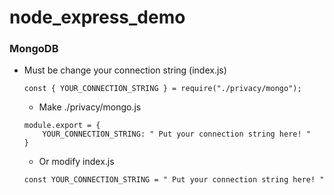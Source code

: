 # node_express_demo

### MongoDB

- Must be change your connection string (index.js)
  ```
  const { YOUR_CONNECTION_STRING } = require("./privacy/mongo");
  ```
  - Make ./privacy/mongo.js
  ```
  module.export = {
      YOUR_CONNECTION_STRING: " Put your connection string here! "
  }
  ```
  - Or modify index.js
  ```
  const YOUR_CONNECTION_STRING = " Put your connection string here! "
  ```
